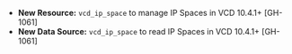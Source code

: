 * **New Resource:** `vcd_ip_space` to manage IP Spaces in VCD 10.4.1+ [GH-1061]
* **New Data Source:** `vcd_ip_space` to read IP Spaces in VCD 10.4.1+ [GH-1061]
